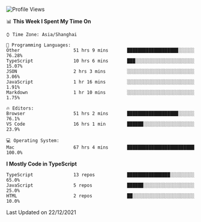 <!--START_SECTION:waka-->
![Profile Views](http://img.shields.io/badge/Profile%20Views-6-blue)

📊 **This Week I Spent My Time On** 

```text
⌚︎ Time Zone: Asia/Shanghai

💬 Programming Languages: 
Other                    51 hrs 9 mins       ███████████████████░░░░░░   76.28% 
TypeScript               10 hrs 6 mins       ███░░░░░░░░░░░░░░░░░░░░░░   15.07% 
JSON                     2 hrs 3 mins        ░░░░░░░░░░░░░░░░░░░░░░░░░   3.06% 
JavaScript               1 hr 16 mins        ░░░░░░░░░░░░░░░░░░░░░░░░░   1.91% 
Markdown                 1 hr 10 mins        ░░░░░░░░░░░░░░░░░░░░░░░░░   1.75%

🔥 Editors: 
Browser                  51 hrs 2 mins       ███████████████████░░░░░░   76.1% 
VS Code                  16 hrs 1 min        ██████░░░░░░░░░░░░░░░░░░░   23.9%

💻 Operating System: 
Mac                      67 hrs 4 mins       █████████████████████████   100.0%

```

**I Mostly Code in TypeScript** 

```text
TypeScript               13 repos            ████████████████░░░░░░░░░   65.0% 
JavaScript               5 repos             ██████░░░░░░░░░░░░░░░░░░░   25.0% 
HTML                     2 repos             ██░░░░░░░░░░░░░░░░░░░░░░░   10.0%

```



 Last Updated on 22/12/2021
<!--END_SECTION:waka-->
